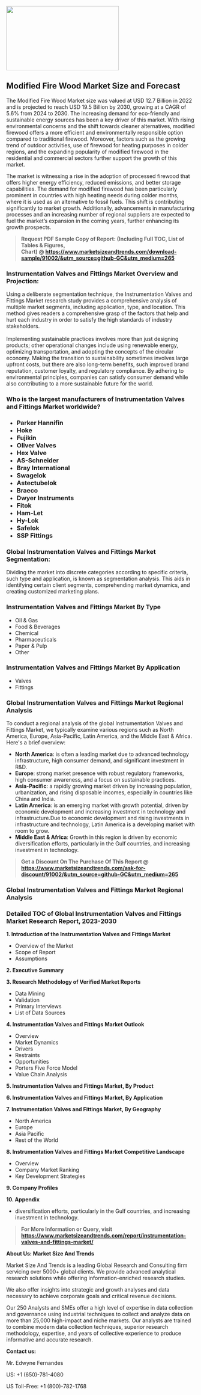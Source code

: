 <p><img class="alignnone size-medium wp-image-20088" src="https://ffe5etoiles.com/wp-content/uploads/2024/12/MST1-300x171.png" alt="" width="300" height="171" /></p><h2>Modified Fire Wood Market Size and Forecast</h2><p>The Modified Fire Wood Market size was valued at USD 12.7 Billion in 2022 and is projected to reach USD 19.5 Billion by 2030, growing at a CAGR of 5.6% from 2024 to 2030. The increasing demand for eco-friendly and sustainable energy sources has been a key driver of this market. With rising environmental concerns and the shift towards cleaner alternatives, modified firewood offers a more efficient and environmentally responsible option compared to traditional firewood. Moreover, factors such as the growing trend of outdoor activities, use of firewood for heating purposes in colder regions, and the expanding popularity of modified firewood in the residential and commercial sectors further support the growth of this market.</p><p>The market is witnessing a rise in the adoption of processed firewood that offers higher energy efficiency, reduced emissions, and better storage capabilities. The demand for modified firewood has been particularly prominent in countries with high heating needs during colder months, where it is used as an alternative to fossil fuels. This shift is contributing significantly to market growth. Additionally, advancements in manufacturing processes and an increasing number of regional suppliers are expected to fuel the market’s expansion in the coming years, further enhancing its growth prospects.</p></p><blockquote id="" class=""><strong>Request PDF Sample Copy of Report: (Including Full TOC, List of Tables &amp; Figures, Chart)&nbsp;@&nbsp;<strong><a href="https://www.marketsizeandtrends.com/download-sample/91002/&utm_source=github-GC&utm_medium=265" target="_blank">https://www.marketsizeandtrends.com/download-sample/91002/&utm_source=github-GC&utm_medium=265</a></strong></strong></blockquote><h3 id="" class="">Instrumentation Valves and Fittings Market&nbsp;Overview and Projection:</h3><p id="" class="">Using a deliberate segmentation technique, the Instrumentation Valves and Fittings Market research study provides a comprehensive analysis of multiple market segments, including application, type, and location. This method gives readers a comprehensive grasp of the factors that help and hurt each industry in order to satisfy the high standards of industry stakeholders. <br /> <br />Implementing sustainable practices involves more than just designing products; other operational changes include using renewable energy, optimizing transportation, and adopting the concepts of the circular economy. Making the transition to sustainability sometimes involves large upfront costs, but there are also long-term benefits, such improved brand reputation, customer loyalty, and regulatory compliance. By adhering to environmental principles, companies can satisfy consumer demand while also contributing to a more sustainable future for the world.</p><h3 id="" class="">Who is the largest manufacturers of&nbsp;Instrumentation Valves and Fittings Market worldwide?</h3><h3 class=""><p><ul><li>Parker Hannifin </li><li> Hoke </li><li> Fujikin </li><li> Oliver Valves </li><li> Hex Valve </li><li> AS-Schneider </li><li> Bray International </li><li> Swagelok </li><li> Astectubelok </li><li> Braeco </li><li> Dwyer Instruments </li><li> Fitok </li><li> Ham-Let </li><li> Hy-Lok </li><li> Safelok </li><li> SSP Fittings</li></ul></p></h3><h3 id="" class="">Global&nbsp;Instrumentation Valves and Fittings Market Segmentation:</h3><p id="" class="">Dividing the market into discrete categories according to specific criteria, such type and application, is known as segmentation analysis. This aids in identifying certain client segments, comprehending market dynamics, and creating customized marketing plans.</p><h3 id="" class="">Instrumentation Valves and Fittings Market&nbsp;By Type</h3><p><p><ul><li>Oil & Gas</li><li> Food & Beverages</li><li> Chemical</li><li> Pharmaceuticals</li><li> Paper & Pulp</li><li> Other</p></li></ul></p></p><h3 id="" class="">Instrumentation Valves and Fittings Market&nbsp;By Application</h3><p class=""><p><ul><li>Valves</li><li> Fittings</li></ul></p></p><h3 id="" class="">Global Instrumentation Valves and Fittings Market Regional Analysis</h3><p id="" class="">To conduct a regional analysis of the global Instrumentation Valves and Fittings Market, we typically examine various regions such as North America, Europe, Asia-Pacific, Latin America, and the Middle East &amp; Africa. Here's a brief overview:</p><ul><li><strong>North America</strong>: is often a leading market due to advanced technology infrastructure, high consumer demand, and significant investment in R&amp;D.</li><li><strong>Europe</strong>: strong market presence with robust regulatory frameworks, high consumer awareness, and a focus on sustainable practices.</li><li><strong>Asia-Pacific</strong>: a rapidly growing market driven by increasing population, urbanization, and rising disposable incomes, especially in countries like China and India.</li><li><strong>Latin America</strong>: is an emerging market with growth potential, driven by economic development and increasing investment in technology and infrastructure.Due to economic development and rising investments in infrastructure and technology, Latin America is a developing market with room to grow.</li><li><strong>Middle East &amp; Africa</strong>: Growth in this region is driven by economic diversification efforts, particularly in the Gulf countries, and increasing investment in technology.</li></ul><blockquote id="" class=""><strong>Get a Discount On The Purchase Of This Report @ <strong><a href="https://www.marketsizeandtrends.com/ask-for-discount/91002/&utm_source=github-GC&utm_medium=265" target="_blank">https://www.marketsizeandtrends.com/ask-for-discount/91002/&utm_source=github-GC&utm_medium=265</a></strong></strong></blockquote><h3 id="" class="">Global Instrumentation Valves and Fittings Market Regional Analysis</h3><h3 id="" class="">Detailed TOC of Global Instrumentation Valves and Fittings Market Research Report, 2023-2030</h3><p id="" class=""><strong>1. Introduction of the Instrumentation Valves and Fittings Market</strong></p><ul><li>Overview of the Market</li><li>Scope of Report</li><li>Assumptions</li></ul><p id="" class=""><strong>2. Executive Summary</strong></p><p id="" class=""><strong>3. Research Methodology of Verified Market Reports</strong></p><ul><li>Data Mining</li><li>Validation</li><li>Primary Interviews</li><li>List of Data Sources</li></ul><p id="" class=""><strong>4. Instrumentation Valves and Fittings Market Outlook</strong></p><ul><li>Overview</li><li>Market Dynamics</li><li>Drivers</li><li>Restraints</li><li>Opportunities</li><li>Porters Five Force Model</li><li>Value Chain Analysis</li></ul><p id="" class=""><strong>5. Instrumentation Valves and Fittings Market, By Product</strong></p><p id="" class=""><strong>6. Instrumentation Valves and Fittings Market, By Application</strong></p><p id="" class=""><strong>7. Instrumentation Valves and Fittings Market, By Geography</strong></p><ul><li>North America</li><li>Europe</li><li>Asia Pacific</li><li>Rest of the World</li></ul><p id="" class=""><strong>8. Instrumentation Valves and Fittings Market Competitive Landscape</strong></p><ul><li>Overview</li><li>Company Market Ranking</li><li>Key Development Strategies</li></ul><p id="" class=""><strong>9. Company Profiles</strong></p><p id="" class=""><strong>10. Appendix</strong></p><ul><li>diversification efforts, particularly in the Gulf countries, and increasing investment in technology.</li></ul><blockquote id="" class=""><strong>For More Information or Query, visit <strong><strong><a href="https://www.marketsizeandtrends.com/report/instrumentation-valves-and-fittings-market/" target="_blank">https://www.marketsizeandtrends.com/report/instrumentation-valves-and-fittings-market/</a></strong></strong></strong></blockquote><p id="" class=""><strong>About Us: Market Size And Trends</strong></p><p id="" class="">Market Size And Trends is a leading Global Research and Consulting firm servicing over 5000+ global clients. We provide advanced analytical research solutions while offering information-enriched research studies.</p><p id="" class="">We also offer insights into strategic and growth analyses and data necessary to achieve corporate goals and critical revenue decisions.</p><p id="" class="">Our 250 Analysts and SMEs offer a high level of expertise in data collection and governance using industrial techniques to collect and analyze data on more than 25,000 high-impact and niche markets. Our analysts are trained to combine modern data collection techniques, superior research methodology, expertise, and years of collective experience to produce informative and accurate research.</p><p id="" class=""><strong>Contact us:</strong></p><p id="" class="">Mr. Edwyne Fernandes</p><p id="" class="">US: +1 (650)-781-4080</p><p id="" class="">US Toll-Free: +1 (800)-782-1768</p>
